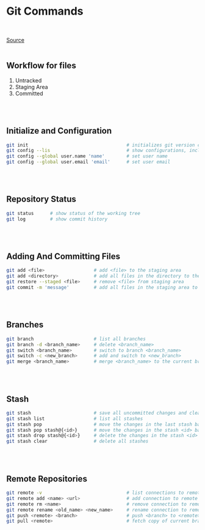 # **Git Commands**
<br>

[Source](https://www.atlassian.com/git/tutorials/learn-git-with-bitbucket-cloud)
<br>
<br>

## **Workflow for files**
1. Untracked
2. Staging Area
3. Committed

<br>
<br>

## **Initialize and Configuration**

```bash
git init                                    # initializes git version control for current working directory
git config --lis                            # show configurations, including user and email
git config --global user.name 'name'        # set user name
git config --global user.email 'email'      # set user email	
```
<br>
<br>

## **Repository Status**

```bash
git status      # show status of the working tree
git log         # show commit history
```
<br>
<br>

## **Adding And Committing Files**

```bash
git add <file>                  # add <file> to the staging area
git add <directory>             # add all files in the directory to the staging area
git restore --staged <file>     # remove <file> from staging area
git commit -m 'message'         # add all files in the staging area to the project
```
<br>
<br>

## **Branches**

```bash
git branch                      # list all branches
git branch -d <branch_name>     # delete <branch_name>
git switch <branch_name>        # switch to branch <branch_name>
git switch -c <new_branch>      # add and switch to <new_branch>
git merge <branch_name>         # merge <branch_name> to the current branch
```
<br>
<br>

## **Stash**

```bash
git stash                       # save all uncommitted changes and clear the staging area
git stash list                  # list all stashes
git stash pop                   # move the changes in the last stash back into the staging area
git stash pop stash@{<id>}      # move the changes in the stash <id> back into the staging area
git stash drop stash@{<id>}     # delete the changes in the stash <id>
git stash clear                 # delete all stashes
```
<br>
<br>

## **Remote Repositories**

```bash
git remote -v                               # list connections to remote repositories with url
git remote add <name> <url>                 # add connection to remote repository
git remote rm <name>                        # remove connection to remote repository 
git remote rename <old_name> <new_name>     # rename connection to remote repository
git push <remote> <branch>                  # push <branch> to <remote>
git pull <remote>                           # fetch copy of current branch from <remote> to the local repository
```